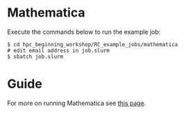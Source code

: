 # Mathematica

Execute the commands below to run the example job:

```
$ cd hpc_beginning_workshop/RC_example_jobs/mathematica
# edit email address in job.slurm
$ sbatch job.slurm
```

# Guide

For more on running Mathematica see [this page](https://researchcomputing.princeton.edu/mathematica).
